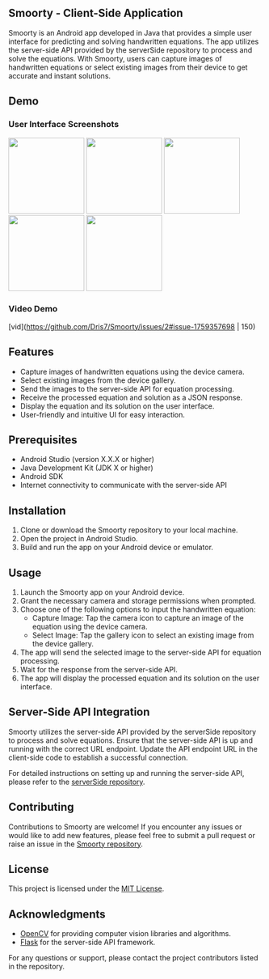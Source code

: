 ## Smoorty - Client-Side Application

Smoorty is an Android app developed in Java that provides a simple user interface for predicting and solving handwritten equations. The app utilizes the server-side API provided by the serverSide repository to process and solve the equations. With Smoorty, users can capture images of handwritten equations or select existing images from their device to get accurate and instant solutions.
## Demo

### User Interface Screenshots
<img src="https://github.com/Dris7/Smoorty/assets/100499106/9583f4c8-5c0a-4d28-85ec-c001b254d50d" width="150">
<img src="https://github.com/Dris7/Smoorty/assets/100499106/2b1ee8f3-8013-4cfb-87e0-eb55d3feb2ef" width="150">
<img src="https://github.com/Dris7/Smoorty/assets/100499106/ef55807b-b48e-4264-973e-311692d4c974" width="150">
<img src="https://github.com/Dris7/Smoorty/assets/100499106/5746a078-4c52-43af-b41a-8d9d504f8aba" width="150">
<img src="https://github.com/Dris7/Smoorty/assets/100499106/6630c70d-432a-4372-9b92-3f1e2ce4c35a" width="150">


### Video Demo
[vid](https://github.com/Dris7/Smoorty/issues/2#issue-1759357698 | 150)

## Features
- Capture images of handwritten equations using the device camera.
- Select existing images from the device gallery.
- Send the images to the server-side API for equation processing.
- Receive the processed equation and solution as a JSON response.
- Display the equation and its solution on the user interface.
- User-friendly and intuitive UI for easy interaction.

## Prerequisites
- Android Studio (version X.X.X or higher)
- Java Development Kit (JDK X or higher)
- Android SDK
- Internet connectivity to communicate with the server-side API

## Installation
1. Clone or download the Smoorty repository to your local machine.
2. Open the project in Android Studio.
3. Build and run the app on your Android device or emulator.

## Usage
1. Launch the Smoorty app on your Android device.
2. Grant the necessary camera and storage permissions when prompted.
3. Choose one of the following options to input the handwritten equation:
   - Capture Image: Tap the camera icon to capture an image of the equation using the device camera.
   - Select Image: Tap the gallery icon to select an existing image from the device gallery.
4. The app will send the selected image to the server-side API for equation processing.
5. Wait for the response from the server-side API.
6. The app will display the processed equation and its solution on the user interface.

## Server-Side API Integration
Smoorty utilizes the server-side API provided by the serverSide repository to process and solve equations. Ensure that the server-side API is up and running with the correct URL endpoint. Update the API endpoint URL in the client-side code to establish a successful connection.

For detailed instructions on setting up and running the server-side API, please refer to the [serverSide repository](https://github.com/Dris7/Smart).

## Contributing
Contributions to Smoorty are welcome! If you encounter any issues or would like to add new features, please feel free to submit a pull request or raise an issue in the [Smoorty repository](https://github.com/username/smoorty).

## License
This project is licensed under the [MIT License](LICENSE).

## Acknowledgments
- [OpenCV](https://opencv.org) for providing computer vision libraries and algorithms.
- [Flask](https://flask.palletsprojects.com) for the server-side API framework.

For any questions or support, please contact the project contributors listed in the repository.
